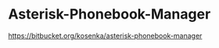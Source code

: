 Asterisk-Phonebook-Manager
==========================
https://bitbucket.org/kosenka/asterisk-phonebook-manager
